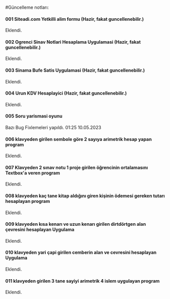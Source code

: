 #Güncelleme notları:


#### 001 Siteadi.com Yetkilli alim formu (Hazir, fakat guncellenebilir.)
Eklendi.

#### 002 Ogrenci Sinav Notlari Hesaplama Uygulamasi (Hazir, fakat guncellenebilir.)
Eklendi.

#### 003 Sinama Bufe Satis Uygulamasi (Hazir, fakat guncellenebilir.)
Eklendi.

#### 004 Urun KDV Hesaplayici (Hazir, fakat guncellenebilir.)
Eklendi.

#### 005 Soru yarismasi oyunu
Bazı Bug Fixlemeleri yapıldı. 01:25 10.05.2023

#### 006 klavyeden girilen sembole göre 2 sayıya arimetrik hesap yapan program
Eklendi.

#### 007 Klavyeden 2 sınav notu 1 proje girilen öğrencinin ortalamasını Textbox'a veren program
Eklendi.

#### 008 klavyeden kaç tane kitap aldığını giren kişinin ödemesi gereken tutarı hesaplayan program
Eklendi.

#### 009  klavyeden kısa kenarı ve uzun kenarı girilen dirtdörtgen alan çevresini hesaplayan Uygulama
Eklendi.

#### 010 klavyeden yari çapi girilen cemberin alan ve cevresini hesaplayan Uygulama
Eklendi.

#### 011 klavyeden girilen 3 tane sayiyi arimetrik 4 islem uygulayan program
Eklendi.
